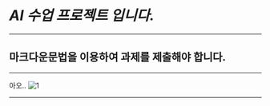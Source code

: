 *AI 수업 프로젝트 입니다.*
=======================
*****

마크다운문법을 이용하여 과제를 제출해야 합니다.
----------------------
*****

아오..
![1](https://user-images.githubusercontent.com/112042668/189811291-48b52b9f-abc0-4ba8-a1d5-d3769ff5ae96.JPG)
*****
